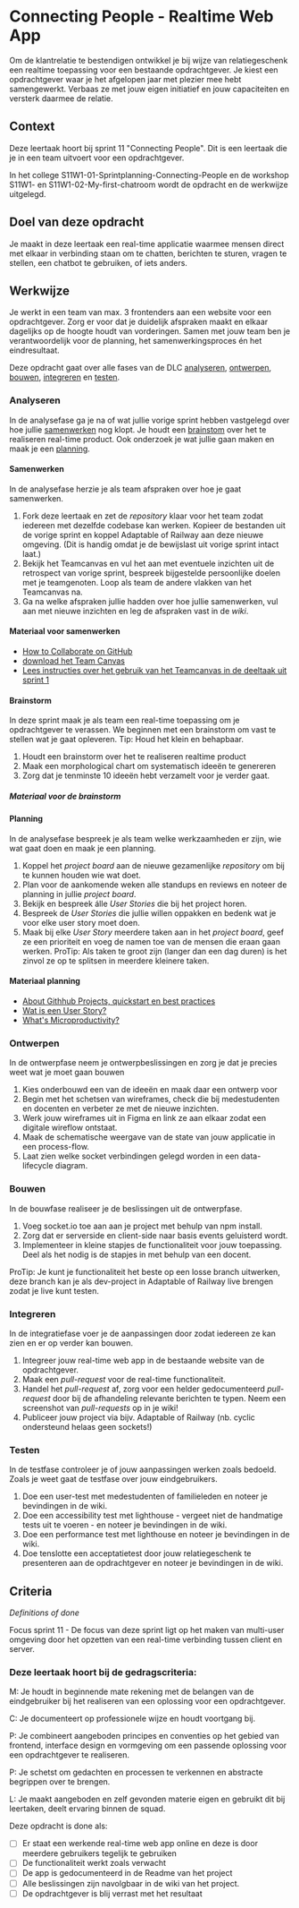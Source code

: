 # Connecting People - Realtime Web App

Om de klantrelatie te bestendigen ontwikkel je bij wijze van relatiegeschenk een realtime toepassing voor een bestaande opdrachtgever. Je kiest een opdrachtgever waar je het afgelopen jaar met plezier mee hebt samengewerkt. Verbaas ze met jouw eigen initiatief en jouw capaciteiten en versterk daarmee de relatie.

## Context

Deze leertaak hoort bij sprint 11 "Connecting People". Dit is een leertaak die je in een team uitvoert voor een opdrachtgever.

In het college S11W1-01-Sprintplanning-Connecting-People en de workshop S11W1- en S11W1-02-My-first-chatroom wordt de opdracht en de werkwijze uitgelegd.

## Doel van deze opdracht

Je maakt in deze leertaak een real-time applicatie waarmee mensen direct met elkaar in verbinding staan om te chatten, berichten te sturen, vragen te stellen, een chatbot te gebruiken, of iets anders.

## Werkwijze

Je werkt in een team van max. 3 frontenders aan een website voor een opdrachtgever. Zorg er voor dat je duidelijk afspraken maakt en elkaar dagelijks op de hoogte houdt van vorderingen. Samen met jouw team ben je verantwoordelijk voor de planning, het samenwerkingsproces én het eindresultaat.

Deze opdracht gaat over alle fases van de DLC [analyseren](#analyseren), [ontwerpen](#ontwerpen), [bouwen](#bouwen), [integreren](#integreren) en [testen](#testen).

### Analyseren
In de analysefase ga je na of wat jullie vorige sprint hebben vastgelegd over  hoe jullie [samenwerken](#samenwerken) nog klopt. Je houdt een [brainstom](#brainstorm) over het te realiseren real-time product. Ook onderzoek je wat jullie gaan maken en maak je een [planning](#planning). 

#### Samenwerken
In de analysefase herzie je als team afspraken over hoe je gaat samenwerken.

1. Fork deze leertaak en zet de _repository_ klaar voor het team zodat iedereen met dezelfde codebase kan werken. Kopieer de bestanden uit de vorige sprint en koppel Adaptable of Railway aan deze nieuwe omgeving. (Dit is handig omdat je de bewijslast uit vorige sprint intact laat.)
3. Bekijk het Teamcanvas en vul het aan met eventuele inzichten uit de retrospect van vorige sprint, bespreek bijgestelde persoonlijke doelen met je teamgenoten. Loop als team de andere vlakken van het Teamcanvas na.
5. Ga na welke afspraken jullie hadden over hoe jullie samenwerken, vul aan met nieuwe inzichten en leg de afspraken vast in de _wiki_.

#### Materiaal voor samenwerken

- [How to Collaborate on GitHub](https://code.tutsplus.com/tutorials/how-to-collaborate-on-github--net-34267)
- [download het Team Canvas](https://github.com/fdnd-task/performance-matters-fast-website/blob/main/docs/Teamcanvas.pdf)
- [Lees instructies over het gebruik van het Teamcanvas in de deeltaak uit sprint 1](https://github.com/fdnd-task/your-tribe-team-canvas)

#### Brainstorm

In deze sprint maak je als team een real-time toepassing om je opdrachtgever te verassen. We beginnen met een brainstorm om vast te stellen wat je gaat opleveren. Tip: Houd het klein en behapbaar.

1. Houdt een brainstorm over het te realiseren realtime product
2. Maak een morphological chart om systematisch ideeën te genereren
3. Zorg dat je tenminste 10 ideeën hebt verzamelt voor je verder gaat.

##### Materiaal voor de brainstorm

#### Planning
In de analysefase bespreek je als team welke werkzaamheden er zijn, wie wat gaat doen en maak je een planning.

1. Koppel het _project board_ aan de nieuwe gezamenlijke _repository_ om bij te kunnen houden wie wat doet.
2. Plan voor de aankomende weken alle standups en reviews en noteer de planning in jullie _project board_.
3. Bekijk en bespreek álle _User Stories_ die bij het project horen. 
4. Bespreek de _User Stories_ die jullie willen oppakken en bedenk wat je voor elke user story moet doen.
5. Maak bij elke *User Story* meerdere taken aan in het *project board*, geef ze een prioriteit en voeg de namen toe van de mensen die eraan gaan werken. ProTip: Als taken te groot zijn (langer dan een dag duren) is het zinvol ze op te splitsen in meerdere kleinere taken.

#### Materiaal planning

- [About Githhub Projects, quickstart en best practices](https://docs.github.com/en/issues/planning-and-tracking-with-projects/learning-about-projects/about-projects)
- [Wat is een User Story?](https://agilescrumgroup.nl/wat-is-een-user-story/)
- [What's Microproductivity?](https://blog.trello.com/microproductivity-break-tasks-into-smaller-steps)

### Ontwerpen
In de ontwerpfase neem je ontwerpbeslissingen en zorg je dat je precies weet wat je moet gaan bouwen

1. Kies onderbouwd een van de ideeën en maak daar een ontwerp voor
2. Begin met het schetsen van wireframes, check die bij medestudenten en docenten en verbeter ze met de nieuwe inzichten.
3. Werk jouw wireframes uit in Figma en link ze aan elkaar zodat een digitale wireflow ontstaat.
4. Maak de schematische weergave van de state van jouw applicatie in een process-flow.
5. Laat zien welke socket verbindingen gelegd worden in een data-lifecycle diagram.

### Bouwen
In de bouwfase realiseer je de beslissingen uit de ontwerpfase.

1. Voeg socket.io toe aan aan je project met behulp van npm install.
2. Zorg dat er serverside en client-side naar basis events geluisterd wordt.
3. Implementeer in kleine stapjes de functionaliteit voor jouw toepassing. Deel als het nodig is de stapjes in met behulp van een docent.

ProTip: Je kunt je functionaliteit het beste op een losse branch uitwerken, deze branch kan je als dev-project in Adaptable of Railway live brengen zodat je live kunt testen.

### Integreren
In de integratiefase voer je de aanpassingen door zodat iedereen ze kan zien en er op verder kan bouwen. 

1. Integreer jouw real-time web app in de bestaande website van de opdrachtgever.
2. Maak een *pull-request* voor de real-time functionaliteit.
3. Handel het *pull-request* af, zorg voor een helder gedocumenteerd *pull-request* door bij de afhandeling relevante berichten te typen. Neem een screenshot van *pull-requests* op in je wiki!
4. Publiceer jouw project via bijv. Adaptable of Railway (nb. cyclic ondersteund helaas geen sockets!)

### Testen
In de testfase controleer je of jouw aanpassingen werken zoals bedoeld. Zoals je weet gaat de testfase over jouw eindgebruikers.

1. Doe een user-test met medestudenten of familieleden en noteer je bevindingen in de wiki.
2. Doe een accessibility test met lighthouse - vergeet niet de handmatige tests uit te voeren - en noteer je bevindingen in de wiki.
3. Doe een performance test met lighthouse en noteer je bevindingen in de wiki.
4. Doe tenslotte een acceptatietest door jouw relatiegeschenk te presenteren aan de opdrachtgever en noteer je bevindingen in de wiki.

## Criteria
*Definitions of done*

Focus sprint 11 - De focus van deze sprint ligt op het maken van multi-user omgeving door het opzetten van een real-time verbinding tussen client en server. 

### Deze leertaak hoort bij de gedragscriteria:

M: Je houdt in beginnende mate rekening met de belangen van de eindgebruiker bij het realiseren van een oplossing voor een opdrachtgever.

C: Je documenteert op professionele wijze en houdt voortgang bij.

P: Je combineert aangeboden principes en conventies op het gebied van frontend, interface design en vormgeving om een passende oplossing voor een opdrachtgever te realiseren.

P: Je schetst om gedachten en processen te verkennen en abstracte begrippen over te brengen.

L: Je maakt aangeboden en zelf gevonden materie eigen en gebruikt dit bij leertaken, deelt ervaring binnen de squad.

Deze opdracht is done als:

- [ ] Er staat een werkende real-time web app online en deze is door meerdere gebruikers tegelijk te gebruiken
- [ ] De functionaliteit werkt zoals verwacht
- [ ] De app is gedocumenteerd in de Readme van het project
- [ ] Alle beslissingen zijn navolgbaar in de wiki van het project.
- [ ] De opdrachtgever is blij verrast met het resultaat
